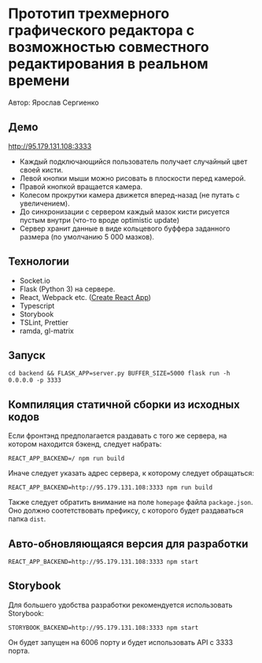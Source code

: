 # Прототип трехмерного графического редактора с возможностью совместного редактирования в реальном времени

Автор: Ярослав Сергиенко

## Демо

http://95.179.131.108:3333

* Каждый подключающийся пользователь получает случайный цвет своей кисти. 
* Левой кнопки мыши можно рисовать в плоскости перед камерой.
* Правой кнопкой вращается камера.
* Колесом прокрутки камера движется вперед-назад (не путать с увеличением).
* До синхронизации с сервером каждый мазок кисти рисуется пустым внутри (что-то вроде optimistic update)
* Сервер хранит данные в виде кольцевого буффера заданного размера (по умолчанию 5 000 мазков).

## Технологии

* Socket.io
* Flask (Python 3) на сервере.
* React, Webpack etc. ([Create React App](https://github.com/facebook/create-react-app))
* Typescript
* Storybook
* TSLint, Prettier
* ramda, gl-matrix

## Запуск

```
cd backend && FLASK_APP=server.py BUFFER_SIZE=5000 flask run -h 0.0.0.0 -p 3333
```

## Компиляция статичной сборки из исходных кодов

Если фронтэнд предполагается раздавать с того же сервера, на котором находится бэкенд, следует набрать:

```
REACT_APP_BACKEND=/ npm run build
```

Иначе следует указать адрес сервера, к которому следует обращаться:
```
REACT_APP_BACKEND=http://95.179.131.108:3333 npm run build
```

Также следует обратить внимание на поле `homepage` файла `package.json`. Оно должно соотетствовать префиксу, с которого будет раздаваться папка `dist`.

## Авто-обновляющаяся версия для разработки

```
REACT_APP_BACKEND=http://95.179.131.108:3333 npm start
```

## Storybook

Для большего удобства разработки рекомендуется использовать Storybook:

```
STORYBOOK_BACKEND=http://95.179.131.108:3333 npm start
```

Он будет запущен на 6006 порту и будет использовать API с 3333 порта.
